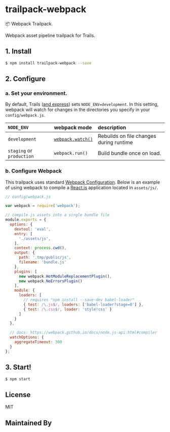 # trailpack-webpack
:package: Webpack Trailpack. 

Webpack asset pipeline trailpack for Trails.

## 1. Install
```sh
$ npm install trailpack-webpack --save
```

## 2. Configure

### a. Set your environment.

By default, Trails ([and express](http://stackoverflow.com/a/16979503/291180)) sets `NODE_ENV=development`.
In this setting, webpack will watch for changes in the directories you specify in your `config/webpack.js`.


| `NODE_ENV` | webpack mode | description |
|:---|:---|:---|
| `development` | [`webpack.watch()`](https://webpack.github.io/docs/configuration.html#watch) | Rebuilds on file changes during runtime |
| `staging` or `production` | `webpack.run()` | Build bundle once on load. |

### b. Configure Webpack

This trailpack uses standard [Webpack Configuration](https://webpack.github.io/docs/configuration.html).
Below is an example of using webpack to compile a [React.js](https://facebook.github.io/react/) application located in `assets/js/`.

```js
// config/webpack.js

var webpack = require('webpack');

// compile js assets into a single bundle file
module.exports = {
  options: {
    devtool: 'eval',
    entry: [
      './assets/js',
    ],
    context: process.cwd(),
    output: {
      path: '.tmp/public/js',
      filename: 'bundle.js'
    },
    plugins: [
      new webpack.HotModuleReplacementPlugin(),
      new webpack.NoErrorsPlugin()
    ],
    module: {
      loaders: [
        // requires "npm install --save-dev babel-loader"
        { test: /\.js$/, loaders: ['babel-loader?stage=0'] },
        { test: /\.css$/, loader: 'style!css' }
      ]
    }
  },

  // docs: https://webpack.github.io/docs/node.js-api.html#compiler
  watchOptions: {
    aggregateTimeout: 300
  }
};
```

## 3. Start!

```sh
$ npm start
```

## License
MIT

## Maintained By
